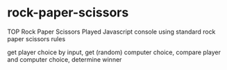 # rock-paper-scissors
TOP Rock Paper Scissors 
Played Javascript console using standard rock paper scissors rules

get player choice by input, get (random) computer choice, 
compare player and computer choice, determine winner
